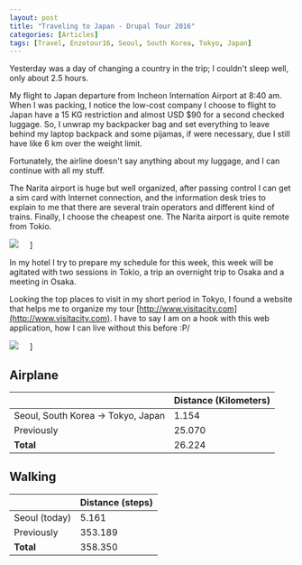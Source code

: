 ```yaml
---
layout: post
title: "Traveling to Japan - Drupal Tour 2016"
categories: [Articles]
tags: [Travel, Enzotour16, Seoul, South Korea, Tokyo, Japan]
---
```

Yesterday was a day of changing a country in the trip; I  couldn't sleep well, only about 2.5 hours.

My flight to Japan departure from Incheon Internation Airport at 8:40 am. When I was packing, I notice the low-cost company I choose to flight to Japan have a 15 KG restriction and almost USD $90 for a second checked luggage.  So, I unwrap my backpacker bag and set everything to leave behind my laptop backpack and some pijamas, if were necessary, due I still have like 6 km over the weight limit. 

Fortunately, the airline doesn't say anything about my luggage, and I can continue with all my stuff.

The Narita airport is huge but well organized, after passing control I can get a sim card with Internet connection, and the information desk tries to explain to me that there are several train operators and different kind of trains. Finally, I choose the cheapest one. The Narita airport is quite remote from Tokio.

<img style="margin-right: 20px;" src="{{site.url }}/assets/img/tokio-metro.jpg"/>]

In my hotel I try to prepare my schedule for this week, this week will be agitated with two sessions in Tokio, a trip an overnight trip to Osaka and a meeting in Osaka.

Looking the top places to visit in my short period in Tokyo, I found a website that helps me to organize my tour [http://www.visitacity.com](http://www.visitacity.com). I have to say I am on a hook with this web application, how I can live without this before :P/


<img style="margin-right: 20px;" src="{{site.url }}/assets/img/visitacity.png"/>]

## Airplane
|  | Distance (Kilometers) |
|---|---|
| Seoul, South Korea &#8594; Tokyo, Japan |  1.154    |
| Previously  | 25.070 |
| **Total**  | 26.224 |

## Walking
|  | Distance (steps) |
|---|---|
| Seoul (today) |  5.161|
| Previously  | 353.189 |
| **Total**  | 358.350 | 